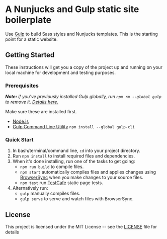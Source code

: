 # A Nunjucks and Gulp static site boilerplate

Use [Gulp](https://gulpjs.com/) to build Sass styles and Nunjucks templates. This is the starting point for a static website.

## Getting Started

These instructions will get you a copy of the project up and running on your local machine for development and testing purposes.

### Prerequisites

*__Note:__ if you've previously installed Gulp globally, run `npm rm --global gulp` to remove it. [Details here.](https://medium.com/gulpjs/gulp-sips-command-line-interface-e53411d4467)*

Make sure these are installed first.

- [Node.js](http://nodejs.org)
- [Gulp Command Line Utility](http://gulpjs.com) `npm install --global gulp-cli`

### Quick Start

1. In bash/terminal/command line, `cd` into your project directory.
2. Run `npm install` to install required files and dependencies.
3. When it's done installing, run one of the tasks to get going:
    - `npm run build` to compile files.
    - `npm start` automatically compiles files and applies changes using [BrowserSync](https://browsersync.io/) when you make changes to your source files.
    - `npm test` run [TestCafe](https://devexpress.github.io/testcafe/) static page tests.
4. Alternatively run:
    - `gulp` manually compiles files.
    - `gulp serve` to serve and watch files with BrowserSync.

## License

This project is licensed under the MIT License -- see the [LICENSE](LICENSE) file for details
